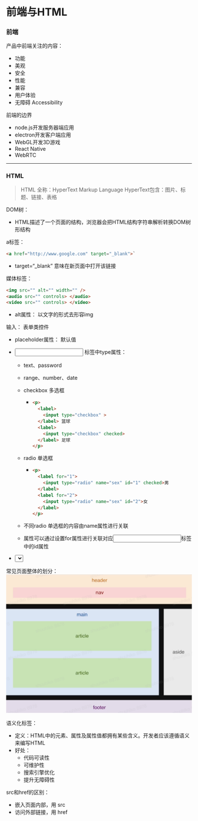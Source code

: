 #  前端与HTML



### 前端

产品中前端关注的内容：

- 功能
- 美观
- 安全
- 性能
- 兼容
- 用户体验
- 无障碍 Accessibility



前端的边界

- node.js开发服务器端应用
- electron开发客户端应用
- WebGL开发3D游戏
- React Native
- WebRTC

---



### HTML

> HTML 全称：HyperText Markup Language               HyperText包含：图片、标题、链接、表格



DOM树：

- HTML描述了一个页面的结构，浏览器会把HTML结构字符串解析转换DOM树形结构



a标签：

```HTML
<a href="http://www.google.com" target="_blank">`
```

- target=“_blank” 意味在新页面中打开该链接



媒体标签：

```HTML
<img src="" alt="" width="" />
<audio src="" controls> </audio>
<video src="" controls> </video>
```

- alt属性： 以文字的形式去形容img



输入： 表单类控件

- placeholder属性： 默认值

-  <input> 标签中type属性：

    - text、password

    - range、number、date

    - checkbox 多选框

        - ```HTML 
          <p>
            <label>
              <input type="checkbox" >
            </label> 篮球
            <label>
              <input type="checkbox" checked>
            </label> 足球
          </p>
          ```

    - radio 单选框

        - ```HTML
          <p>
            <label for="1">
              <input type="radio" name="sex" id="1" checked>男
            </label>
            <label for="2">
              <input type="radio" name="sex" id="2">女
            </label>
          </p>
          ```

    - 不同radio 单选框的内容由name属性进行关联
    - <label>属性可以通过设置for属性进行关联对应<input>标签中的id属性

-  <select>  下拉标签



常见页面整体的划分：
![理解HTML01](https://raw.githubusercontent.com/lesenelir/ByteDance-WebCampers/master/01-HTML/pic/pic01.jpg)



语义化标签：

- 定义：HTML中的元素、属性及属性值都拥有某些含义。开发者应该遵循语义来编写HTML
- 好处：
    - 代码可读性
    - 可维护性
    - 搜索引擎优化
    - 提升无障碍性



src和href的区别：

- 嵌入页面内部，用 src
- 访问外部链接，用 href

